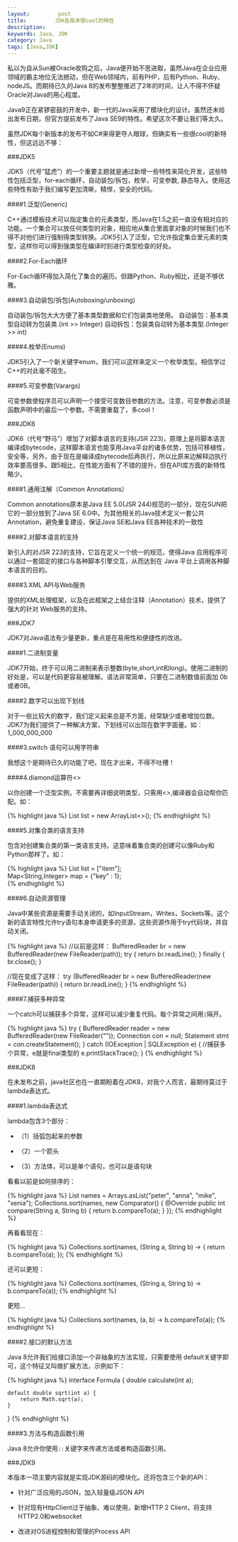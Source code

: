 ```yaml
---
layout:         post
title:         JDK各版本很cool的特性
description: 
keywords: Java, JDK
category: Java
tags: [Java,JDK]
---
```


私以为自从Sun被Oracle收购之后，Java便开始不思进取，虽然Java在企业应用领域的霸主地位无法撼动，但在Web领域内，前有PHP，后有Python、Ruby、nodeJS。而期待已久的Java 8的发布整整推迟了2年的时间，让人不得不怀疑Oracle对Java的用心程度。

Java9正在紧锣密鼓的开发中，新一代的Java采用了模块化的设计。虽然还未给出发布日期，但官方提前发布了Java SE9的特性。希望这次不要让我们等太久。

<!-- more -->

虽然JDK每个新版本的发布不如C#来得更夺人眼球，但确实有一些很cool的新特性，但这远远不够：

###JDK5

JDK5（代号“猛虎”）的一个重要主题就是通过新增一些特性来简化开发，这些特性包括泛型，for-each循环，自动装包/拆包，枚举，可变参数, 静态导入。使用这些特性有助于我们编写更加清晰，精悍，安全的代码。

####1.泛型(Generic)

C++通过模板技术可以指定集合的元素类型，而Java在1.5之前一直没有相对应的功能。一个集合可以放任何类型的对象，相应地从集合里面拿对象的时候我们也不得不对他们进行强制得类型转换。JDK5引入了泛型，它允许指定集合里元素的类型，这样你可以得到强类型在编译时刻进行类型检查的好处。

####2.For-Each循环

For-Each循环得加入简化了集合的遍历。但跟Python、Ruby相比，还是不够优雅。

####3.自动装包/拆包(Autoboxing/unboxing)

自动装包/拆包大大方便了基本类型数据和它们包装类地使用。
自动装包：基本类型自动转为包装类.(int >> Integer)
自动拆包：包装类自动转为基本类型.(Integer >> int)

####4.枚举(Enums)

JDK5引入了一个新关键字enum，我们可以这样来定义一个枚举类型。相信学过C++的对此毫不陌生。

####5.可变参数(Varargs)

可变参数使程序员可以声明一个接受可变数目参数的方法。注意，可变参数必须是函数声明中的最后一个参数。不需要重载了，多cool！

###JDK6

JDK6（代号“野马”）增加了对脚本语言的支持(JSR 223)，原理上是将脚本语言编译成bytecode，这样脚本语言也能享用Java平台的诸多优势，包括可移植性，安全等，另外，由于现在是编译成bytecode后再执行，所以比原来边解释边执行效率要高很多。跟5相比，在性能方面有了不错的提升，但在API库方面的新特性略少。

####1.通用注解（Common Annotations）

Common annotations原本是Java EE 5.0(JSR 244)规范的一部分，现在SUN把它的一部分放到了Java SE 6.0中。为其他相关的Java技术定义一套公共Annotation，避免重复建设，保证Java SE和Java EE各种技术的一致性

####2.对脚本语言的支持 

新引入的对JSR 223的支持，它旨在定义一个统一的规范，使得Java 应用程序可以通过一套固定的接口与各种脚本引擎交互，从而达到在 Java 平台上调用各种脚本语言的目的。

####3.XML API与Web服务 

提供的XML处理框架，以及在此框架之上结合注释（Annotation）技术，提供了强大的针对 Web服务的支持。


###JDK7

JDK7对Java语法有少量更新，重点是在易用性和便捷性的改进。 

####1.二进制变量  

JDK7开始，终于可以用二进制来表示整数(byte,short,int和long)。使用二进制的好处是，可以是代码更容易被理解。语法非常简单，只要在二进制数值前面加 0b或者0B。

####2.数字可以出现下划线  

对于一些比较大的数字，我们定义起来总是不方面，经常缺少或者增加位数。JDK7为我们提供了一种解决方案，下划线可以出现在数字字面量。如：1_000_000_000

####3.switch 语句可以用字符串

我想这个是期待已久的功能了吧，现在才出来，不得不吐槽！

####4.diamond运算符<> 

以你创建一个泛型实例，不需要再详细说明类型，只需用<>,编译器会自动帮你匹配。如：

{% highlight java %}
List<String> list = new ArrayList<>();
{% endhighlight %}

####5.对集合类的语言支持 

包含对创建集合类的第一类语言支持。这意味着集合类的创建可以像Ruby和Python那样了。如：

{% highlight java %}
List<String> list = ["item"];  
Map<String,Integer> map = {"key" : 1};  
{% endhighlight %}

####6.自动资源管理 

Java中某些资源是需要手动关闭的，如InputStream，Writes，Sockets等。这个新的语言特性允许try语句本身申请更多的资源，这些资源作用于try代码块，并自动关闭。 

{% highlight java %}
//以前是这样：
BufferedReader br = new BufferedReader(new FileReader(path)); 
try { 
  return br.readLine(); 
} finally { 
  br.close(); 
} 
 
//现在变成了这样： 
try (BufferedReader br = new BufferedReader(new FileReader(path)) { 
  return br.readLine(); 
} 
{% endhighlight %}

####7.捕获多种异常

一个catch可以捕获多个异常，这样可以减少重复代码。每个异常之间用`|`隔开。

{% highlight java %}
try { 
  BufferedReader reader = new BufferedReader(new FileReader("")); 
  Connection con = null; 
  Statement stmt = con.createStatement(); 
} catch (IOException | SQLException e) { 
  //捕获多个异常，e就是final类型的 
  e.printStackTrace(); 
} 
{% endhighlight %}

###JDK8

在未发布之前，java社区也在一直期盼着在JDK8，对我个人而言，最期待莫过于lambda表达式。

####1.lambda表达式

lambda包含3个部分：

* （1）括弧包起来的参数 

* （2）一个箭头 

* （3）方法体，可以是单个语句，也可以是语句块 

看看以前是如何排序的：

{% highlight java %}
List<String> names = Arrays.asList("peter", "anna", "mike", "xenia");
Collections.sort(names, new Comparator<String>() {
    @Override
    public int compare(String a, String b) {
        return b.compareTo(a);
    }
});
{% endhighlight %}

再看看现在：

{% highlight java %}
Collections.sort(names, (String a, String b) -> {
    return b.compareTo(a);
});
{% endhighlight %}

还可以更短：

{% highlight java %}
Collections.sort(names, (String a, String b) -> b.compareTo(a));
{% endhighlight %}

更短...

{% highlight java %}
Collections.sort(names, (a, b) -> b.compareTo(a));
{% endhighlight %}

####2.接口的默认方法

Java 8允许我们给接口添加一个非抽象的方法实现，只需要使用 default关键字即可，这个特征又叫做扩展方法，示例如下：

{% highlight java %}
interface Formula {
    double calculate(int a);
    
    default double sqrt(int a) {
        return Math.sqrt(a);
    }
}
{% endhighlight %}

####3.方法与构造函数引用

Java 8允许你使用`::`关键字来传递方法或者构造函数引用。

###JDK9

本版本一项主要内容就是实现JDK源码的模块化。还将包含三个新的API：

* 针对广泛应用的JSON，加入轻量级JSON API

* 针对现有HttpClient过于抽象、难以使用，新增HTTP 2 Client，将支持HTTP2.0和websocket

* 改进对OS进程控制和管理的Process API
